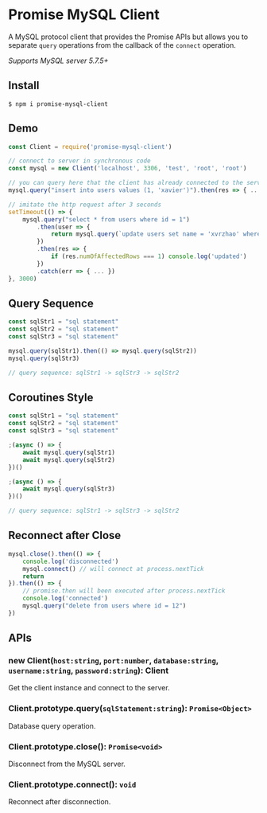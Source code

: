 # Promise MySQL Client

A MySQL protocol client that provides the Promise APIs but allows you to separate `query` operations from the callback of the `connect` operation.

*Supports MySQL server 5.7.5+*

## Install

```
$ npm i promise-mysql-client
```

## Demo
``` javascript
const Client = require('promise-mysql-client')

// connect to server in synchronous code
const mysql = new Client('localhost', 3306, 'test', 'root', 'root')

// you can query here that the client has already connected to the server :)
mysql.query("insert into users values (1, 'xavier')").then(res => { ... })

// imitate the http request after 3 seconds
setTimeout(() => {
    mysql.query("select * from users where id = 1")
        .then(user => {
            return mysql.query(`update users set name = 'xvrzhao' where id = ${user.id}`)
        })
        .then(res => {
            if (res.numOfAffectedRows === 1) console.log('updated')
        })
        .catch(err => { ... })
}, 3000)
```

## Query Sequence

``` javascript
const sqlStr1 = "sql statement"
const sqlStr2 = "sql statement"
const sqlStr3 = "sql statement"

mysql.query(sqlStr1).then(() => mysql.query(sqlStr2))
mysql.query(sqlStr3)

// query sequence: sqlStr1 -> sqlStr3 -> sqlStr2
```

## Coroutines Style

``` javascript
const sqlStr1 = "sql statement"
const sqlStr2 = "sql statement"
const sqlStr3 = "sql statement"

;(async () => {
    await mysql.query(sqlStr1)
    await mysql.query(sqlStr2)
})()

;(async () => {
    await mysql.query(sqlStr3)
})()

// query sequence: sqlStr1 -> sqlStr3 -> sqlStr2
```

## Reconnect after Close

``` javascript
mysql.close().then(() => {
    console.log('disconnected')
    mysql.connect() // will connect at process.nextTick 
    return
}).then(() => {
    // promise.then will been executed after process.nextTick
    console.log('connected')
    mysql.query("delete from users where id = 12")
})
```

## APIs

### new Client(`host:string`, `port:number`, `database:string`, `username:string`, `password:string`): Client
Get the client instance and connect to the server.

### Client.prototype.query(`sqlStatement:string`): `Promise<Object>`
Database query operation.

### Client.prototype.close(): `Promise<void>`
Disconnect from the MySQL server.

### Client.prototype.connect(): `void`
Reconnect after disconnection.